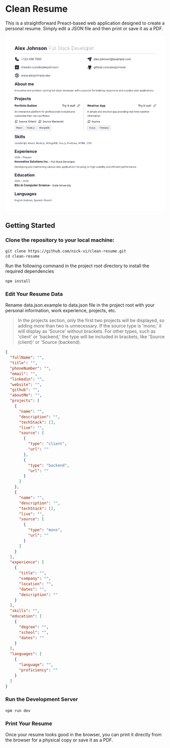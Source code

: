 # Clean Resume

This is a straightforward Preact-based web application designed to create a personal resume. Simply edit a JSON file and then print or save it as a PDF.

![example](./example.png)

## Getting Started

### Clone the repository to your local machine:

```git
git clone https://github.com/nick-vi/clean-resume.git
cd clean-resume
```

Run the following command in the project root directory to install the required dependencies

```
npm install
```

### Edit Your Resume Data

Rename data.json.example to data.json file in the project root with your personal information, work experience, projects, etc.

> In the projects section, only the first two projects will be displayed, so adding more than two is unnecessary. If the source type is 'mono,' it will display as 'Source' without brackets. For other types, such as 'client' or 'backend,' the type will be included in brackets, like 'Source (client)' or 'Source (backend).

```json
{
  "fullName": "",
  "title": "",
  "phoneNumber": "",
  "email": "",
  "linkedin": "",
  "website": "",
  "github": "",
  "aboutMe": "",
  "projects": [
    {
      "name": "",
      "description": "",
      "techStack": [],
      "live": "",
      "source": [
        {
          "type": "client",
          "url": ""
        },
        {
          "type": "backend",
          "url": ""
        }
      ]
    },
    {
      "name": "",
      "description": "",
      "techStack": [],
      "live": "",
      "source": [
        {
          "type": "mono",
          "url": ""
        }
      ]
    }
  ],
  "experience": [
    {
      "title": "",
      "company": "",
      "location": "",
      "dates": "",
      "description": ""
    }
  ],
  "skills": "",
  "education": [
    {
      "degree": "",
      "school": "",
      "dates": ""
    }
  ],
  "languages": [
    {
      "language": "",
      "proficiency": ""
    }
  ]
}
```

### Run the Development Server

```
npm run dev
```

### Print Your Resume

Once your resume looks good in the browser, you can print it directly from the browser for a physical copy or save it as a PDF.
